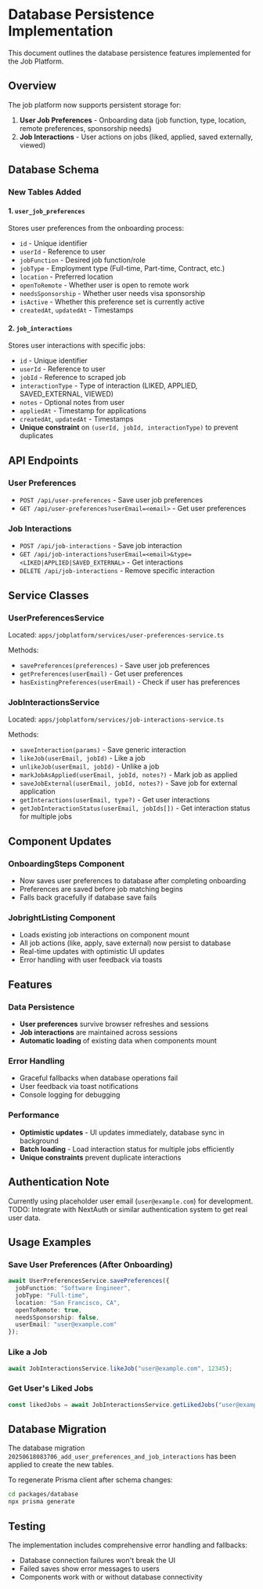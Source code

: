 # Database Persistence Implementation

This document outlines the database persistence features implemented for the Job Platform.

## Overview

The job platform now supports persistent storage for:
1. **User Job Preferences** - Onboarding data (job function, type, location, remote preferences, sponsorship needs)
2. **Job Interactions** - User actions on jobs (liked, applied, saved externally, viewed)

## Database Schema

### New Tables Added

#### 1. `user_job_preferences`
Stores user preferences from the onboarding process:
- `id` - Unique identifier
- `userId` - Reference to user
- `jobFunction` - Desired job function/role
- `jobType` - Employment type (Full-time, Part-time, Contract, etc.)
- `location` - Preferred location
- `openToRemote` - Whether user is open to remote work
- `needsSponsorship` - Whether user needs visa sponsorship
- `isActive` - Whether this preference set is currently active
- `createdAt`, `updatedAt` - Timestamps

#### 2. `job_interactions`
Stores user interactions with specific jobs:
- `id` - Unique identifier
- `userId` - Reference to user
- `jobId` - Reference to scraped job
- `interactionType` - Type of interaction (LIKED, APPLIED, SAVED_EXTERNAL, VIEWED)
- `notes` - Optional notes from user
- `appliedAt` - Timestamp for applications
- `createdAt`, `updatedAt` - Timestamps
- **Unique constraint** on `(userId, jobId, interactionType)` to prevent duplicates

## API Endpoints

### User Preferences
- `POST /api/user-preferences` - Save user job preferences
- `GET /api/user-preferences?userEmail=<email>` - Get user preferences

### Job Interactions
- `POST /api/job-interactions` - Save job interaction
- `GET /api/job-interactions?userEmail=<email>&type=<LIKED|APPLIED|SAVED_EXTERNAL>` - Get interactions
- `DELETE /api/job-interactions` - Remove specific interaction

## Service Classes

### UserPreferencesService
Located: `apps/jobplatform/services/user-preferences-service.ts`

Methods:
- `savePreferences(preferences)` - Save user job preferences
- `getPreferences(userEmail)` - Get user preferences
- `hasExistingPreferences(userEmail)` - Check if user has preferences

### JobInteractionsService
Located: `apps/jobplatform/services/job-interactions-service.ts`

Methods:
- `saveInteraction(params)` - Save generic interaction
- `likeJob(userEmail, jobId)` - Like a job
- `unlikeJob(userEmail, jobId)` - Unlike a job
- `markJobAsApplied(userEmail, jobId, notes?)` - Mark job as applied
- `saveJobExternal(userEmail, jobId, notes?)` - Save job for external application
- `getInteractions(userEmail, type?)` - Get user interactions
- `getJobInteractionStatus(userEmail, jobIds[])` - Get interaction status for multiple jobs

## Component Updates

### OnboardingSteps Component
- Now saves user preferences to database after completing onboarding
- Preferences are saved before job matching begins
- Falls back gracefully if database save fails

### JobrightListing Component
- Loads existing job interactions on component mount
- All job actions (like, apply, save external) now persist to database
- Real-time updates with optimistic UI updates
- Error handling with user feedback via toasts

## Features

### Data Persistence
- **User preferences** survive browser refreshes and sessions
- **Job interactions** are maintained across sessions
- **Automatic loading** of existing data when components mount

### Error Handling
- Graceful fallbacks when database operations fail
- User feedback via toast notifications
- Console logging for debugging

### Performance
- **Optimistic updates** - UI updates immediately, database sync in background
- **Batch loading** - Load interaction status for multiple jobs efficiently
- **Unique constraints** prevent duplicate interactions

## Authentication Note

Currently using placeholder user email (`user@example.com`) for development.
TODO: Integrate with NextAuth or similar authentication system to get real user data.

## Usage Examples

### Save User Preferences (After Onboarding)
```typescript
await UserPreferencesService.savePreferences({
  jobFunction: "Software Engineer",
  jobType: "Full-time",
  location: "San Francisco, CA",
  openToRemote: true,
  needsSponsorship: false,
  userEmail: "user@example.com"
});
```

### Like a Job
```typescript
await JobInteractionsService.likeJob("user@example.com", 12345);
```

### Get User's Liked Jobs
```typescript
const likedJobs = await JobInteractionsService.getLikedJobs("user@example.com");
```

## Database Migration

The database migration `20250618083706_add_user_preferences_and_job_interactions` has been applied to create the new tables.

To regenerate Prisma client after schema changes:
```bash
cd packages/database
npx prisma generate
```

## Testing

The implementation includes comprehensive error handling and fallbacks:
- Database connection failures won't break the UI
- Failed saves show error messages to users
- Components work with or without database connectivity 